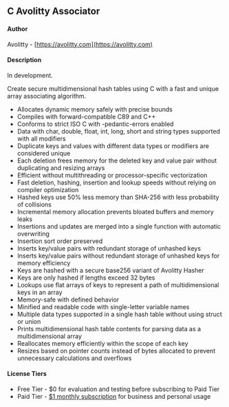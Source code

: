 ## C Avolitty Associator

#### Author
Avolitty - [https://avolitty.com](https://avolitty.com)

#### Description
In development.

Create secure multidimensional hash tables using C with a fast and unique array associating algorithm.

- Allocates dynamic memory safely with precise bounds
- Compiles with forward-compatible C89 and C++
- Conforms to strict ISO C with -pedantic-errors enabled
- Data with char, double, float, int, long, short and string types supported with all modifiers
- Duplicate keys and values with different data types or modifiers are considered unique
- Each deletion frees memory for the deleted key and value pair without duplicating and resizing arrays
- Efficient without multithreading or processor-specific vectorization
- Fast deletion, hashing, insertion and lookup speeds without relying on compiler optimization
- Hashed keys use 50% less memory than SHA-256 with less probability of collisions
- Incremental memory allocation prevents bloated buffers and memory leaks
- Insertions and updates are merged into a single function with automatic overwriting
- Insertion sort order preserved
- Inserts key/value pairs with redundant storage of unhashed keys
- Inserts key/value pairs without redundant storage of unhashed keys for memory efficiency
- Keys are hashed with a secure base256 variant of Avolitty Hasher
- Keys are only hashed if lengths exceed 32 bytes
- Lookups use flat arrays of keys to represent a path of multidimensional keys in an array
- Memory-safe with defined behavior
- Minified and readable code with single-letter variable names
- Multiple data types supported in a single hash table without using struct or union
- Prints multidimensional hash table contents for parsing data as a multidimensional array
- Reallocates memory efficiently within the scope of each key
- Resizes based on pointer counts instead of bytes allocated to prevent unnecessary calculations and overflows

#### License Tiers
- Free Tier - $0 for evaluation and testing before subscribing to Paid Tier
- Paid Tier - [$1 monthly subscription](https://avolitty.com/subscribe/) for business and personal usage
